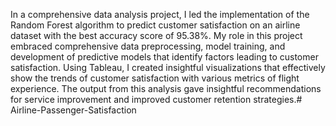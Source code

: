 In a comprehensive data analysis project, I led the implementation of the Random Forest algorithm to predict customer satisfaction on an airline dataset with the best accuracy score of 95.38%. My role in this project embraced comprehensive data preprocessing, model training, and development of predictive models that identify factors leading to customer satisfaction. Using Tableau, I created insightful visualizations that effectively show the trends of customer satisfaction with various metrics of flight experience. The output from this analysis gave insightful recommendations for service improvement and improved customer retention strategies.# Airline-Passenger-Satisfaction
